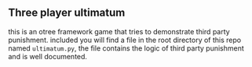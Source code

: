 ## Three player ultimatum

this is an otree framework game that tries to demonstrate third party punishment.
included you will find a file in the root directory of this repo named  ```ultimatum.py```,
the file contains the logic of third party punishment and is well documented.

